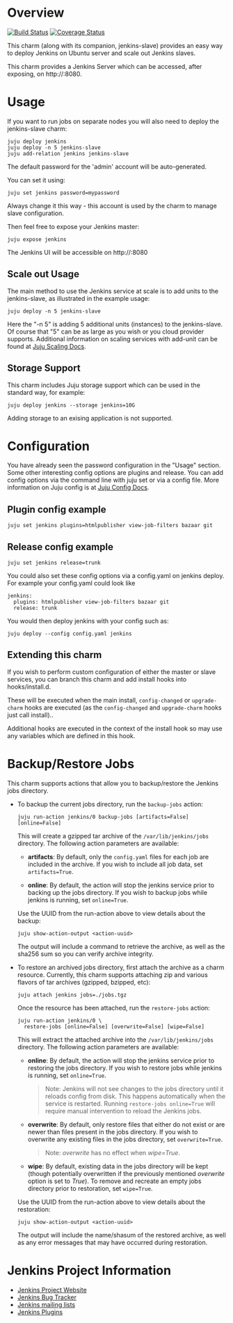 # Overview
[![Build Status](https://travis-ci.org/jenkinsci/jenkins-charm.svg?branch=master)](https://travis-ci.org/jenkinsci/jenkins-charm) [![Coverage Status](https://coveralls.io/repos/github/jenkinsci/jenkins-charm/badge.svg?branch=master)](https://coveralls.io/github/jenkinsci/jenkins-charm?branch=master)

This charm (along with its companion, jenkins-slave) provides an easy way to deploy Jenkins on Ubuntu server and scale out Jenkins slaves.

This charm provides a Jenkins Server which can be accessed, after exposing, on http://<master>:8080.

# Usage

If you want to run jobs on separate nodes you will also need to deploy the jenkins-slave charm:

    juju deploy jenkins
    juju deploy -n 5 jenkins-slave
    juju add-relation jenkins jenkins-slave

The default password for the 'admin' account will be auto-generated.

You can set it using:

    juju set jenkins password=mypassword

Always change it this way - this account is used by the charm to manage slave configuration.

Then feel free to expose your Jenkins master:

    juju expose jenkins

The Jenkins UI will be accessible on http://<master>:8080

## Scale out Usage

The main method to use the Jenkins service at scale is to add units to the jenkins-slave, as illustrated in the example usage:

    juju deploy -n 5 jenkins-slave

Here the "-n 5" is adding 5 additional units (instances) to the jenkins-slave. Of course that "5" can be as large as you wish or you cloud provider supports. Additional information on scaling services with add-unit can be found at [Juju Scaling Docs](https://juju.ubuntu.com/docs/charms-scaling.html).

## Storage Support
This charm includes Juju storage support which can be used in the standard way, for example:

    juju deploy jenkins --storage jenkins=10G

Adding storage to an exising application is not supported.

# Configuration

You have already seen the password configuration in the "Usage" section. Some other interesting config options are plugins and release. You can add config options via the command line with juju set or via a config file. More information on Juju config is at [Juju Config Docs](https://juju.ubuntu.com/docs/charms-config.html).

## Plugin config example

    juju set jenkins plugins=htmlpublisher view-job-filters bazaar git

## Release config example

    juju set jenkins release=trunk

You could also set these config options via a config.yaml on jenkins deploy. For example your config.yaml could look like

    jenkins:
      plugins: htmlpublisher view-job-filters bazaar git
      release: trunk

You would then deploy jenkins with your config such as:

    juju deploy --config config.yaml jenkins

## Extending this charm

If you wish to perform custom configuration of either the master
or slave services, you can branch this charm and add install hooks
into hooks/install.d.

These will be executed when the main install, `config-changed` or
`upgrade-charm` hooks are executed (as the `config-changed` and
`upgrade-charm` hooks just call install)..

Additional hooks are executed in the context of the install hook
so may use any variables which are defined in this hook.

# Backup/Restore Jobs

This charm supports actions that allow you to backup/restore the Jenkins
jobs directory.

* To backup the current jobs directory, run the `backup-jobs` action:

      juju run-action jenkins/0 backup-jobs [artifacts=False] [online=False]

  This will create a gzipped tar archive of the `/var/lib/jenkins/jobs`
  directory. The following action parameters are available:

  * **artifacts**: By default, only the `config.yaml` files for each job are
  included in the archive. If you wish to include all job data, set
  `artifacts=True`.

  * **online**: By default, the action will stop the jenkins service prior to
  backing up the jobs directory. If you wish to backup jobs while jenkins is
  running, set `online=True`.

  Use the UUID from the run-action above to view details about the backup:

      juju show-action-output <action-uuid>

  The output will include a command to retrieve the archive, as well as the
  sha256 sum so you can verify archive integrity.

* To restore an archived jobs directory, first attach the archive as a charm
resource. Currently, this charm supports attaching zip and various flavors of
tar archives (gzipped, bzipped, etc):

      juju attach jenkins jobs=./jobs.tgz

  Once the resource has been attached, run the `restore-jobs` action:

      juju run-action jenkins/0 \
        restore-jobs [online=False] [overwrite=False] [wipe=False]

  This will extract the attached archive into the `/var/lib/jenkins/jobs`
  directory. The following action parameters are available:

  * **online**: By default, the action will stop the jenkins service prior to
  restoring the jobs directory. If you wish to restore jobs while jenkins is
  running, set `online=True`.

    >Note: Jenkins will not see changes to the jobs directory until it reloads
    config from disk. This happens automatically when the service is restarted.
    Running `restore-jobs online=True` will require manual intervention to
    reload the Jenkins jobs.

  * **overwrite**: By default, only restore files that either do not exist or
  are newer than files present in the jobs directory. If you wish to overwrite
  any existing files in the jobs directory, set `overwrite=True`.

    >Note: *overwrite* has no effect when *wipe=True*.

  * **wipe**:  By default, existing data in the jobs directory will be
  kept (though potentially overwritten if the previously mentioned
  *overwrite* option is set to *True*). To remove and recreate an empty jobs
  directory prior to restoration, set `wipe=True`.

  Use the UUID from the run-action above to view details about the restoration:

      juju show-action-output <action-uuid>

  The output will include the name/shasum of the restored archive, as well as
  any error messages that may have occurred during restoration.

# Jenkins Project Information

- [Jenkins Project Website](http://jenkins-ci.org/)
- [Jenkins Bug Tracker](https://wiki.jenkins-ci.org/display/JENKINS/Issue+Tracking)
- [Jenkins mailing lists](http://jenkins-ci.org/content/mailing-lists)
- [Jenkins Plugins](https://wiki.jenkins-ci.org/display/JENKINS/Plugins)
